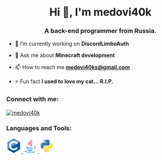 <h1 align="center">Hi 👋, I'm medovi40k</h1>
<h3 align="center">A back-end programmer from Russia.</h3>

- 🔭 I’m currently working on **DiscordLimboAuth**

- 💬 Ask me about **Minecraft development**

- 📫 How to reach me **medovi40ks@gmail.com**

- ⚡ Fun fact **I used to love my cat... R.I.P.**

<h3 align="left">Connect with me:</h3>
<p align="left">
<a href="https://t.me/medovi40k" target="blank"><img align="center" src="https://upload.wikimedia.org/wikipedia/commons/8/82/Telegram_logo.svg" alt="medovi40k" height="30" width="40" /></a>
</p>

<h3 align="left">Languages and Tools:</h3>
<p align="left"> <a href="https://www.cprogramming.com/" target="_blank" rel="noreferrer"> <img src="https://raw.githubusercontent.com/devicons/devicon/master/icons/c/c-original.svg" alt="c" width="40" height="40"/> </a> <a href="https://www.java.com" target="_blank" rel="noreferrer"> <img src="https://raw.githubusercontent.com/devicons/devicon/master/icons/java/java-original.svg" alt="java" width="40" height="40"/> </a> <a href="https://www.python.org" target="_blank" rel="noreferrer"> <img src="https://raw.githubusercontent.com/devicons/devicon/master/icons/python/python-original.svg" alt="python" width="40" height="40"/> </a> </p>

